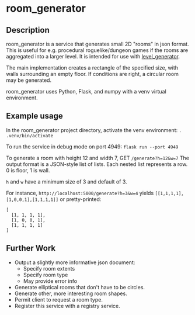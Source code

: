 # room_generator
## Description
room_generator is a service that generates small 2D "rooms" in json format.
This is useful for e.g. procedural roguelike/dungeon games if the rooms are aggregated into a larger level.
It is intended for use with [level_generator](https://github.com/ifIMust/level_generator).

The main implementation creates a rectangle of the specified size, with walls surrounding an empty floor.
If conditions are right, a circular room may be generated.

room_generator uses Python, Flask, and numpy with a venv virtual environment.

## Example usage
In the room_generator project directory, activate the venv environment:
`. .venv/bin/activate`

To run the service in debug mode on port 4949:
`flask run --port 4949`

To generate a room with height 12 and width 7, GET `/generate?h=12&w=7`
The output format is a JSON-style list of lists. Each nested list represents a row.
0 is floor, 1 is wall.

`h` and `w` have a minimum size of 3 and default of 3.

For instance, `http://localhost:5000/generate?h=3&w=4` yields `[[1,1,1,1],[1,0,0,1],[1,1,1,1]]` or pretty-printed:
```
[
  [1, 1, 1, 1],
  [1, 0, 0, 1],
  [1, 1, 1, 1]
]
```

## Further Work
- Output a slightly more informative json document:
  - Specify room extents
  - Specify room type
  - May provide error info
- Generate elliptical rooms that don't have to be circles.
- Generate other, more interesting room shapes.
- Permit client to request a room type.
- Register this service with a registry service.
